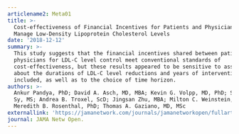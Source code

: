 ```yaml
---
articlename2: Meta01
title: >-
  Cost-effectiveness of Financial Incentives for Patients and Physicians to
  Manage Low-Density Lipoprotein Cholesterol Levels
date: '2018-12-12'
summary: >-
  This study suggests that the financial incentives shared between patients and
  physicians for LDL-C level control meet conventional standards of
  cost-effectiveness, but these results appeared to be sensitive to assumptions
  about the durations of LDL-C level reductions and years of intervention costs
  included, as well as to the choice of time horizon.
authors: >-
  Ankur Pandya, PhD; David A. Asch, MD, MBA; Kevin G. Volpp, MD, PhD; Stephen
  Sy, MS; Andrea B. Troxel, ScD; Jingsan Zhu, MBA; Milton C. Weinstein, PhD;
  Meredith B. Rosenthal, PhD; Thomas A. Gaziano, MD, MSc
externallink: 'https://jamanetwork.com/journals/jamanetworkopen/fullarticle/2702211'
journal: JAMA Netw Open.
---
```


